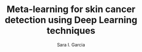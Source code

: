 ---
paperId: 24
author: Sara I. Garcia
publicationauthor: Garcia, S. I.
title: Meta-learning for skin cancer detection using Deep Learning techniques
pdf: --
poster: --
alt: --
type: Oral
topic: FAT
link: --
conference: neurips
year: 2019
tags: neurips-2019
location: Vancouver, Canada
---